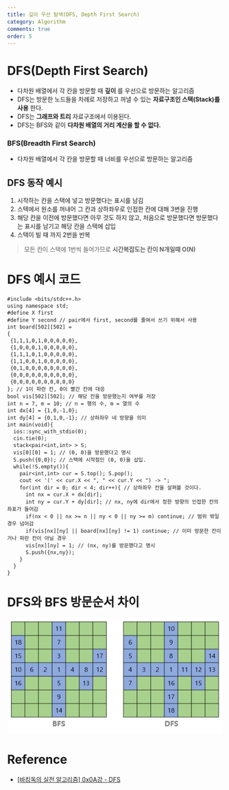 ```yaml
---
title: 깊이 우선 탐색(DFS, Depth First Search)
category: Algorithm
comments: true
order: 5
---
```


# DFS(Depth First Search)
* 다차원 배열에서 각 칸을 방문할 때 __깊이__ 를 우선으로 방문하는 알고리즘
* DFS는 방문한 노드들을 차례로 저장하고 꺼낼 수 있는 __자료구조인 스택(Stack)를 사용__ 한다.
* DFS는 __그래프와 트리__ 자료구조에서 이용된다.
* DFS는 BFS와 같이 __다차원 배열의 거리 계산을 할 수 없다.__

### BFS(Breadth First Search)
* 다차원 배열에서 각 칸을 방문할 때 너비를 우선으로 방문하는 알고리즘

## DFS 동작 예시
1. 시작하는 칸을 스택에 넣고 방문했다는 표시를 남김
2. 스택에서 원소를 꺼내어 그 칸과 상하좌우로 인접한 칸에 대해 3번을 진행
3. 해당 칸을 이전에 방문했다면 아무 것도 하지 않고, 처음으로 방문했다면 방문했다는 표시를 남기고 해당 칸을 스택에 삽입
4. 스택이 빌 때 까지 2번을 반복

> 모든 칸이 스택에 1번씩 들어가므로 __시간복잡도는 칸이 N개일때 O(N)__


# DFS 예시 코드

```
#include <bits/stdc++.h>
using namespace std;
#define X first
#define Y second // pair에서 first, second를 줄여서 쓰기 위해서 사용
int board[502][502] =
{
 {1,1,1,0,1,0,0,0,0,0},
 {1,0,0,0,1,0,0,0,0,0},
 {1,1,1,0,1,0,0,0,0,0},
 {1,1,0,0,1,0,0,0,0,0},
 {0,1,0,0,0,0,0,0,0,0},
 {0,0,0,0,0,0,0,0,0,0},
 {0,0,0,0,0,0,0,0,0,0}
}; // 1이 파란 칸, 0이 빨간 칸에 대응
bool vis[502][502]; // 해당 칸을 방문했는지 여부를 저장
int n = 7, m = 10; // n = 행의 수, m = 열의 수
int dx[4] = {1,0,-1,0};
int dy[4] = {0,1,0,-1}; // 상하좌우 네 방향을 의미
int main(void){
  ios::sync_with_stdio(0);
  cin.tie(0);
  stack<pair<int,int> > S;
  vis[0][0] = 1; // (0, 0)을 방문했다고 명시
  S.push({0,0}); // 스택에 시작점인 (0, 0)을 삽입.
  while(!S.empty()){
    pair<int,int> cur = S.top(); S.pop();
    cout << '(' << cur.X << ", " << cur.Y << ") -> ";
    for(int dir = 0; dir < 4; dir++){ // 상하좌우 칸을 살펴볼 것이다.
      int nx = cur.X + dx[dir];
      int ny = cur.Y + dy[dir]; // nx, ny에 dir에서 정한 방향의 인접한 칸의 좌표가 들어감
      if(nx < 0 || nx >= n || ny < 0 || ny >= m) continue; // 범위 밖일 경우 넘어감
      if(vis[nx][ny] || board[nx][ny] != 1) continue; // 이미 방문한 칸이거나 파란 칸이 아닐 경우
      vis[nx][ny] = 1; // (nx, ny)를 방문했다고 명시
      S.push({nx,ny});
    }
  }
}
```

# DFS와 BFS 방문순서 차이

![algorithm-dfs_bfs_move](/images/Algorithm/algorithm-dfs_bfs_move.JPG)

# Reference
* [[바킹독의 실전 알고리즘] 0x0A강 - DFS](https://www.youtube.com/watch?v=93jy2yUYfVE)